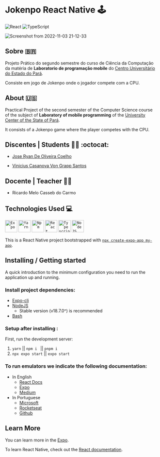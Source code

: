 # Jokenpo React Native :joystick:
![React](https://badges.aleen42.com/src/react.svg)
![TypeScript](https://badges.aleen42.com/src/typescript.svg) 

![Screenshot from 2022-11-03 21-12-33](https://user-images.githubusercontent.com/66662333/199860704-41a1d14a-0a0d-4241-8950-ba9ee1a0d929.png)

## Sobre :brazil:
Projeto Prático do segundo semestre do curso de Ciência da Computação da matéria de **Laboratorio de programação mobile** do [Centro Universitário do Estado do Pará](https://www.cesupa.br/). 

Consiste em jogo de Jokenpo onde o jogador compete com a CPU.

## About :us:
Practical Project of the second semester of the Computer Science course of the subject of **Laboratory of mobile programming** of the [University Center of the State of Pará](https://www.cesupa.br/).

It consists of a Jokenpo game where the player competes with the CPU.

## Discentes | Students :man_technologist: :octocat:

- [Jose Ryan De Oliveira Coelho](https://github.com/RyanOlivrDev)

- [Vinicius Casanova Von Grapp Santos](https://github.com/Vini-Casanova)

## Docente | Teacher :man_teacher: 

- Ricardo Melo Casseb do Carmo

## Technologies Used :computer:
<code><img width="40px" src="https://user-images.githubusercontent.com/66662333/199860969-557fcc23-5b53-4d66-af01-219a4920ec23.svg" title = "Expo"/></code>
<code><img width="40px" src="https://cdn.jsdelivr.net/gh/devicons/devicon/icons/yarn/yarn-original.svg" title = "Yarn"/></code>
<code><img width="40px" src="https://cdn.jsdelivr.net/gh/devicons/devicon/icons/npm/npm-original-wordmark.svg" title = "Npm"/></code>
<code><img width="40px" src="https://cdn.jsdelivr.net/gh/devicons/devicon/icons/react/react-original.svg" title = "React"/></code>
<code><img width="40px" src="https://cdn.jsdelivr.net/gh/devicons/devicon/icons/typescript/typescript-original.svg" title = "Typescript"/></code>
<code><img width="40px" src="https://cdn.jsdelivr.net/gh/devicons/devicon/icons/nodejs/nodejs-original.svg" title = "NodeJS"/></code>

This is a React Native project bootstrapped with [`npx create-expo-app my-app`](https://docs.expo.dev/).

## Installing / Getting started

A quick introduction to the minimum configuration you need to run the application up and running.

### Install project dependencies:
- [Expo-cli](https://docs.expo.dev/get-started/installation/)
- [NodeJS](https://nodejs.org/) 
	- Stable version (v18.7.0^) is recommended 
- [Bash](https://git-scm.com/downloads)

### Setup after installing :

First, run the development server:

1. `yarn` || `npm i ` || `pnpm i`
2. `npx expo start` || `expo start`

### To run emulators we indicate the following documentation:
- In English
	- [React Docs](https://reactnative.dev/docs/0.66/environment-setup)
	- [Expo](https://docs.expo.dev/workflow/android-studio-emulator/)
	- [Medium](https://randerson112358.medium.com/setup-react-native-environment-for-ios-97bf7faadf77)
- In Portuguese
  - [Microsoft](https://docs.microsoft.com/pt-br/windows/dev-environment/javascript/react-native-for-android)  
  - [Rocketseat](https://react-native.rocketseat.dev/ "https://react-native.rocketseat.dev/")
  - [Github](https://github.com/AnthonyMRodrigues/docsreactnative/blob/master/docs/GettingStartedPortuguese.md)


## Learn More

You can learn more in the [Expo](https://docs.expo.dev/tutorial/planning/).

To learn React Native, check out the [React documentation](https://reactnative.dev/).
